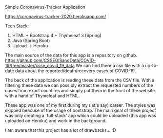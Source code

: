 Simple Coronavirus-Tracker Application

https://coronavirus-tracker-2020.herokuapp.com/

Tech Stack:

1. HTML + Bootstrap 4 + Thymeleaf 3 (Spring)
2. Java (Spring Boot)
3. Upload -> Heroku

The main source of the data for this app is a repository on github.
https://github.com/CSSEGISandData/COVID-19/tree/master/csse_covid_19_data
We can find there a csv file with a up-to-date data about the reported/death/recovery cases
of COVID-19. 

The back of the application is reading these data from the CSV file. With a filtering these data
we can possibly extract the requested numbers of the cases from exact countires and simply put them
in the front of the website with a hand of Thymeleaf and HTML. 

These app was one of my first during my (let's say) career. The styles was skipped beacuse of the usage of
bootstrap. The main goal of these project was only creating a 'full-stack' app which could be
uploaded (this app was uploaded on Heroku) and work in the background.

I am aware that this project has a lot of drawbacks... :D 

